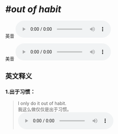 # ***\#out of habit*** 
英音
<audio src="./media/out of habit1_AAC.aac" controls="controls"></audio>

美音
<audio src="./media/out of habit2_AAC.aac" controls="controls"></audio>



  

英文释义
---
### 1.**出于习惯：**  

 > I only do it out of habit.  
 > 我这么做仅仅是出于习惯。    
<audio src="./media/habit-7.aac" controls="controls"></audio>


